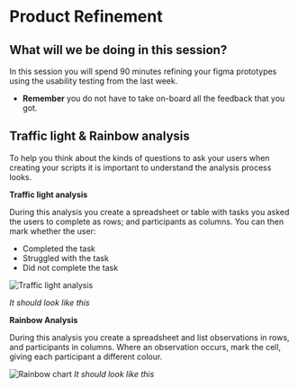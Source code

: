 # Product Refinement

## What will we be doing in this session?

In this session you will spend 90 minutes refining your figma prototypes using the usability testing from the last week.

- **Remember** you do not have to take on-board all the feedback that you got.


## Traffic light & Rainbow analysis

To help you think about the kinds of questions to ask your users when creating your scripts it is important to understand the analysis process looks.

**Traffic light analysis**

During this analysis you create a spreadsheet or table with tasks you asked the users to complete as rows; and participants as columns. You can then mark whether the user:

- Completed the task
- Struggled with the task
- Did not complete the task

![Traffic light analysis](/assets/images/image.png)

_It should look like this_

**Rainbow Analysis**

During this analysis you create a spreadsheet and list observations in rows, and participants in columns. Where an observation occurs, mark the cell, giving each participant a different colour.

![Rainbow chart](/assets/images/image-1.png)
_It should look like this_

